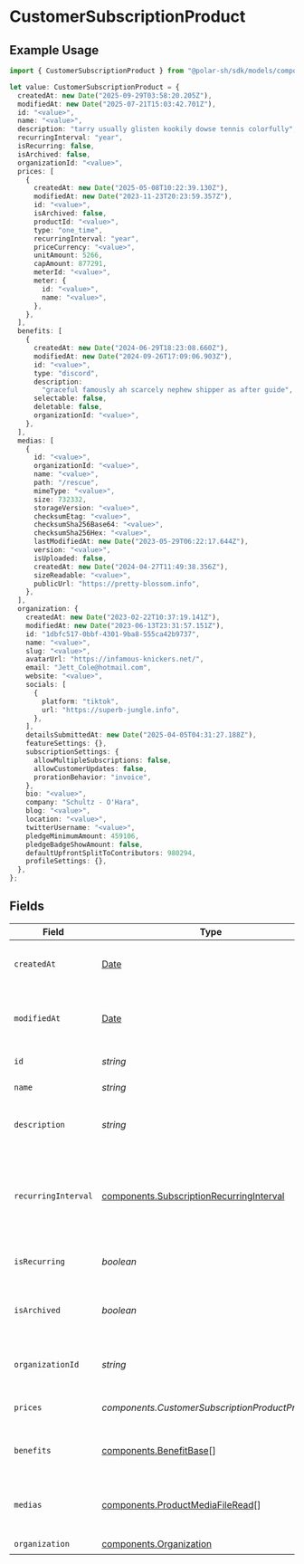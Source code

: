 # CustomerSubscriptionProduct

## Example Usage

```typescript
import { CustomerSubscriptionProduct } from "@polar-sh/sdk/models/components/customersubscriptionproduct.js";

let value: CustomerSubscriptionProduct = {
  createdAt: new Date("2025-09-29T03:58:20.205Z"),
  modifiedAt: new Date("2025-07-21T15:03:42.701Z"),
  id: "<value>",
  name: "<value>",
  description: "tarry usually glisten kookily dowse tennis colorfully",
  recurringInterval: "year",
  isRecurring: false,
  isArchived: false,
  organizationId: "<value>",
  prices: [
    {
      createdAt: new Date("2025-05-08T10:22:39.130Z"),
      modifiedAt: new Date("2023-11-23T20:23:59.357Z"),
      id: "<value>",
      isArchived: false,
      productId: "<value>",
      type: "one_time",
      recurringInterval: "year",
      priceCurrency: "<value>",
      unitAmount: 5266,
      capAmount: 877291,
      meterId: "<value>",
      meter: {
        id: "<value>",
        name: "<value>",
      },
    },
  ],
  benefits: [
    {
      createdAt: new Date("2024-06-29T18:23:08.660Z"),
      modifiedAt: new Date("2024-09-26T17:09:06.903Z"),
      id: "<value>",
      type: "discord",
      description:
        "graceful famously ah scarcely nephew shipper as after guide",
      selectable: false,
      deletable: false,
      organizationId: "<value>",
    },
  ],
  medias: [
    {
      id: "<value>",
      organizationId: "<value>",
      name: "<value>",
      path: "/rescue",
      mimeType: "<value>",
      size: 732332,
      storageVersion: "<value>",
      checksumEtag: "<value>",
      checksumSha256Base64: "<value>",
      checksumSha256Hex: "<value>",
      lastModifiedAt: new Date("2023-05-29T06:22:17.644Z"),
      version: "<value>",
      isUploaded: false,
      createdAt: new Date("2024-04-27T11:49:38.356Z"),
      sizeReadable: "<value>",
      publicUrl: "https://pretty-blossom.info",
    },
  ],
  organization: {
    createdAt: new Date("2023-02-22T10:37:19.141Z"),
    modifiedAt: new Date("2023-06-13T23:31:57.151Z"),
    id: "1dbfc517-0bbf-4301-9ba8-555ca42b9737",
    name: "<value>",
    slug: "<value>",
    avatarUrl: "https://infamous-knickers.net/",
    email: "Jett_Cole@hotmail.com",
    website: "<value>",
    socials: [
      {
        platform: "tiktok",
        url: "https://superb-jungle.info",
      },
    ],
    detailsSubmittedAt: new Date("2025-04-05T04:31:27.188Z"),
    featureSettings: {},
    subscriptionSettings: {
      allowMultipleSubscriptions: false,
      allowCustomerUpdates: false,
      prorationBehavior: "invoice",
    },
    bio: "<value>",
    company: "Schultz - O'Hara",
    blog: "<value>",
    location: "<value>",
    twitterUsername: "<value>",
    pledgeMinimumAmount: 459106,
    pledgeBadgeShowAmount: false,
    defaultUpfrontSplitToContributors: 980294,
    profileSettings: {},
  },
};
```

## Fields

| Field                                                                                                | Type                                                                                                 | Required                                                                                             | Description                                                                                          |
| ---------------------------------------------------------------------------------------------------- | ---------------------------------------------------------------------------------------------------- | ---------------------------------------------------------------------------------------------------- | ---------------------------------------------------------------------------------------------------- |
| `createdAt`                                                                                          | [Date](https://developer.mozilla.org/en-US/docs/Web/JavaScript/Reference/Global_Objects/Date)        | :heavy_check_mark:                                                                                   | Creation timestamp of the object.                                                                    |
| `modifiedAt`                                                                                         | [Date](https://developer.mozilla.org/en-US/docs/Web/JavaScript/Reference/Global_Objects/Date)        | :heavy_check_mark:                                                                                   | Last modification timestamp of the object.                                                           |
| `id`                                                                                                 | *string*                                                                                             | :heavy_check_mark:                                                                                   | The ID of the product.                                                                               |
| `name`                                                                                               | *string*                                                                                             | :heavy_check_mark:                                                                                   | The name of the product.                                                                             |
| `description`                                                                                        | *string*                                                                                             | :heavy_check_mark:                                                                                   | The description of the product.                                                                      |
| `recurringInterval`                                                                                  | [components.SubscriptionRecurringInterval](../../models/components/subscriptionrecurringinterval.md) | :heavy_check_mark:                                                                                   | The recurring interval of the product. If `None`, the product is a one-time purchase.                |
| `isRecurring`                                                                                        | *boolean*                                                                                            | :heavy_check_mark:                                                                                   | Whether the product is a subscription.                                                               |
| `isArchived`                                                                                         | *boolean*                                                                                            | :heavy_check_mark:                                                                                   | Whether the product is archived and no longer available.                                             |
| `organizationId`                                                                                     | *string*                                                                                             | :heavy_check_mark:                                                                                   | The ID of the organization owning the product.                                                       |
| `prices`                                                                                             | *components.CustomerSubscriptionProductPrices*[]                                                     | :heavy_check_mark:                                                                                   | List of prices for this product.                                                                     |
| `benefits`                                                                                           | [components.BenefitBase](../../models/components/benefitbase.md)[]                                   | :heavy_check_mark:                                                                                   | List of benefits granted by the product.                                                             |
| `medias`                                                                                             | [components.ProductMediaFileRead](../../models/components/productmediafileread.md)[]                 | :heavy_check_mark:                                                                                   | List of medias associated to the product.                                                            |
| `organization`                                                                                       | [components.Organization](../../models/components/organization.md)                                   | :heavy_check_mark:                                                                                   | N/A                                                                                                  |
